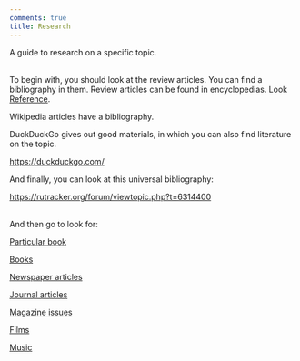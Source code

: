 ```yaml
---
comments: true
title: Research
---
```


A guide to research on a specific topic.
<br><br>

To begin with, you should look at the review articles. You can find a bibliography in them. Review articles can be found in encyclopedias. Look [Reference](/en/reference).

Wikipedia articles have a bibliography.

DuckDuckGo gives out good materials, in which you can also find literature on the topic.

<https://duckduckgo.com/>

And finally, you can look at this universal bibliography:

<https://rutracker.org/forum/viewtopic.php?t=6314400>
<br><br>

And then go to look for:

[Particular book](/en/book-searching)

[Books](/en/libraries)

[Newspaper articles](/en/news)

[Journal articles](/en/articles)

[Magazine issues](/en/magazines)

[Films](/ru/films)

[Music](/ru/music)